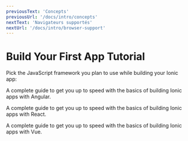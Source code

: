 ```yaml
---
previousText: 'Concepts'
previousUrl: '/docs/intro/concepts'
nextText: 'Navigateurs supportés'
nextUrl: '/docs/intro/browser-support'
---
```


# Build Your First App Tutorial

Pick the JavaScript framework you plan to use while building your Ionic app:

<docs-cards> <docs-card header="Start with Angular" href="/docs/angular/your-first-app" icon="/docs/assets/icons/logo-angular-icon.png"> 

A complete guide to get you up to speed with the basics of building Ionic apps with Angular.</docs-card>

<docs-card header="Start with React" href="/docs/react/your-first-app" icon="/docs/assets/icons/logo-react-icon.png"> 

A complete guide to get you up to speed with the basics of building Ionic apps with React.</docs-card>

<docs-card class="disabled" header="Start with Vue (soon)" href="" icon="/docs/assets/icons/logo-vue-icon.png"> 

A complete guide to get you up to speed with the basics of building Ionic apps with Vue.</docs-card> </docs-cards>